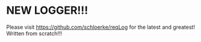 NEW LOGGER!!!
===========

Please visit https://github.com/schloerke/reqLog for the latest and greatest!  Written from scratch!!!
